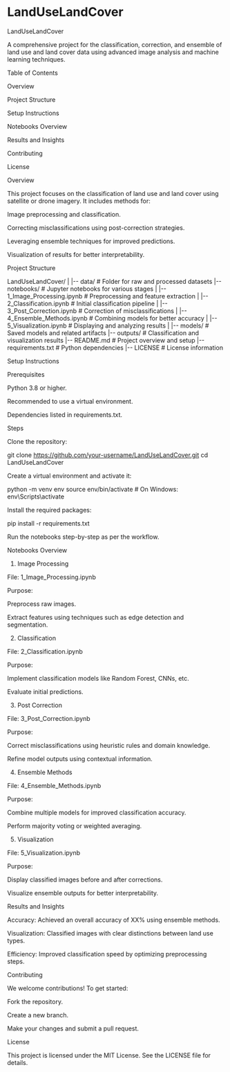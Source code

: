 # LandUseLandCover
LandUseLandCover

A comprehensive project for the classification, correction, and ensemble of land use and land cover data using advanced image analysis and machine learning techniques.

Table of Contents

Overview

Project Structure

Setup Instructions

Notebooks Overview

Results and Insights

Contributing

License

Overview

This project focuses on the classification of land use and land cover using satellite or drone imagery. It includes methods for:

Image preprocessing and classification.

Correcting misclassifications using post-correction strategies.

Leveraging ensemble techniques for improved predictions.

Visualization of results for better interpretability.

Project Structure

LandUseLandCover/
|
|-- data/                   # Folder for raw and processed datasets
|-- notebooks/              # Jupyter notebooks for various stages
|   |-- 1_Image_Processing.ipynb  # Preprocessing and feature extraction
|   |-- 2_Classification.ipynb    # Initial classification pipeline
|   |-- 3_Post_Correction.ipynb   # Correction of misclassifications
|   |-- 4_Ensemble_Methods.ipynb  # Combining models for better accuracy
|   |-- 5_Visualization.ipynb     # Displaying and analyzing results
|
|-- models/                # Saved models and related artifacts
|-- outputs/               # Classification and visualization results
|-- README.md              # Project overview and setup
|-- requirements.txt       # Python dependencies
|-- LICENSE                # License information

Setup Instructions

Prerequisites

Python 3.8 or higher.

Recommended to use a virtual environment.

Dependencies listed in requirements.txt.

Steps

Clone the repository:

git clone https://github.com/your-username/LandUseLandCover.git
cd LandUseLandCover

Create a virtual environment and activate it:

python -m venv env
source env/bin/activate  # On Windows: env\Scripts\activate

Install the required packages:

pip install -r requirements.txt

Run the notebooks step-by-step as per the workflow.

Notebooks Overview

1. Image Processing

File: 1_Image_Processing.ipynb

Purpose:

Preprocess raw images.

Extract features using techniques such as edge detection and segmentation.

2. Classification

File: 2_Classification.ipynb

Purpose:

Implement classification models like Random Forest, CNNs, etc.

Evaluate initial predictions.

3. Post Correction

File: 3_Post_Correction.ipynb

Purpose:

Correct misclassifications using heuristic rules and domain knowledge.

Refine model outputs using contextual information.

4. Ensemble Methods

File: 4_Ensemble_Methods.ipynb

Purpose:

Combine multiple models for improved classification accuracy.

Perform majority voting or weighted averaging.

5. Visualization

File: 5_Visualization.ipynb

Purpose:

Display classified images before and after corrections.

Visualize ensemble outputs for better interpretability.

Results and Insights

Accuracy: Achieved an overall accuracy of XX% using ensemble methods.

Visualization: Classified images with clear distinctions between land use types.

Efficiency: Improved classification speed by optimizing preprocessing steps.

Contributing

We welcome contributions! To get started:

Fork the repository.

Create a new branch.

Make your changes and submit a pull request.

License

This project is licensed under the MIT License. See the LICENSE file for details.

